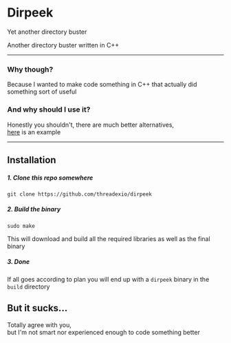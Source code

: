 # Dirpeek

Yet another directory buster

Another directory buster written in C++

---------------------------------------

### Why though?

Because I wanted to make code something in C++ that actually did something sort of useful


### And why should I use it?

Honestly you shouldn't, there are much better alternatives,<br>
[here](https://github.com/OJ/gobuster) is an example

---------------------------------------

## Installation

##### 1. Clone this repo somewhere
```
git clone https://github.com/threadexio/dirpeek
```

##### 2. Build the binary
```
sudo make
```
This will download and build all the required libraries as well as the final binary

##### 3. Done
If all goes according to plan you will end up with a `dirpeek` binary in the `build` directory

## But it sucks...

Totally agree with you,<br>
but I'm not smart nor experienced enough to code something better
